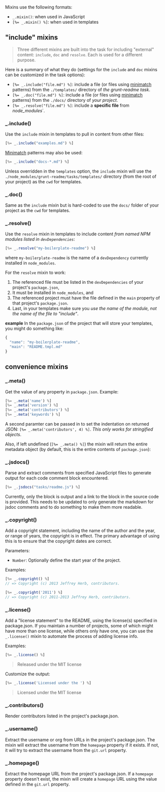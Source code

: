 Mixins use the following formats:

* `_.mixin()`: when used in JavaScript
* `[%= _.mixin() %]`: when used in templates


## "include" mixins

> Three different mixins are built into the task for including "external" content: `include`, `doc` and `resolve`. Each is used for a different purpose.

Here is a summary of what they do (settings for the `include` and `doc` mixins can be customized in the task options):

* `[%= _.include("file.md") %]`: include a file (or files using [minimatch][minimatch] patterns) from the `./templates/` directory of _the grunt-readme task_.
* `[%= _.doc("file.md") %]`:  include a file (or files using [minimatch][minimatch] patterns) from the `./docs/` directory of _your project_.
* `[%= _.resolve("file.md") %]`: include a **specific file** from *node_modules*`.


### _.include()
Use the `include` mixin in templates to pull in content from other files:

```js
[%= _.include("examples.md") %]
```

[Minimatch][minimatch] patterns may also be used:

```js
[%= _.include("docs-*.md") %]
```

Unless overridden in the `templates` option, the `include` mixin will use the `./node_modules/grunt-readme/tasks/templates/` directory (from the root of your project) as the `cwd` for templates.


### _.doc()
Same as the `include` mixin but is hard-coded to use the `docs/` folder of your project as the `cwd` for templates.


### _.resolve()
Use the `resolve` mixin in templates to include content _from named NPM modules listed in `devDependencies`_:

```js
[%= _.resolve("my-boilerplate-readme") %]
```

where `my-boilerplate-readme` is the name of a `devDependency` currently installed in `node_modules`.

For the `resolve` mixin to work:

1. The referenced file must be listed in the `devDependencies` of your project's `package.json`,
1. It must be installed in `node_modules`, and
1. The referenced project must have the file defined in the `main` property of that project's `package.json`.
1. Last, in your templates make sure you _use the name of the module, not the name of the file to "include"_.

**example**
In the `package.json` of the project that will store your templates, you might do something like:

```js
{
  "name": "my-boilerplate-readme",
  "main": "README.tmpl.md"
}
```

## convenience mixins

### _.meta()

Get the value of any property in `package.json`. Example:

```js
[%= _.meta('name') %]
[%= _.meta('version') %]
[%= _.meta('contributors') %]
[%= _.meta('keywords') %]
```
A second paramter can be passed in to set the indentation on returned JSON: `[%= _.meta('contributors', 4) %]`. _This only works for stringified objects_.

Also, if left undefined (`[%= _.meta() %]`) the mixin will return the entire metadata object (by default, this is the entire contents of `package.json`):

### _.jsdocs()
Parse and extract comments from specified JavaScript files to generate output for each code comment block encountered.

```js
[%= _.jsdocs("tasks/readme.js") %]
```

Currently, only the block is output and a link to the block in the source code is provided. This needs to be updated to only generate the markdown for jsdoc comments and to do something to make them more readable.


### _.copyright()
Add a copyright statement, including the name of the author and the year, or range of years, the copyright is in effect. The primary advantage of using this is to ensure that the copyright dates are correct.

Parameters:

* `Number`: Optionally define the start year of the project.

Examples:

```js
[%= _.copyright() %]
// => Copyright (c) 2013 Jeffrey Herb, contributors.

[%= _.copyright('2011') %]
// => Copyright (c) 2011-2013 Jeffrey Herb, contributors.
```


### _.license()
Add a "license statement" to the README, using the license(s) specified in package.json. If you maintain a number of projects, some of which might have more than one license, while others only have one, you can use the `_.license()` mixin to automate the process of adding license info.

Examples:

```js
[%= _.license() %]
```
> Released under the MIT license

Customize the output:

```js
[%= _.license('Licensed under the ') %]
```
> Licensed under the MIT license


### _.contributors()
Render contributors listed in the project's package.json.


### _.username()
Extract the username or org from URLs in the project's package.json. The mixin will extract the username from the `homepage` property if it exists. If not, it will try to extract the username from the `git.url` property.


### _.homepage()
Extract the homepage URL from the project's package.json. If a `homepage` property doesn't exist, the mixin will create a `homepage` URL using the value defined in the `git.url` property.

[minimatch]: https://github.com/isaacs/minimatch
